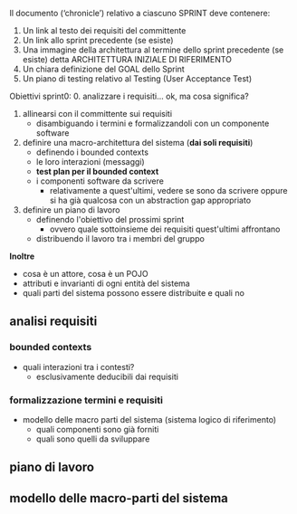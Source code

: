 Il documento (‘chronicle’) relativo a ciascuno SPRINT deve contenere:
1. Un link al testo dei requisiti del committente
2. Un link allo sprint precedente (se esiste)
3. Una immagine della architettura al termine dello sprint precedente (se esiste) detta ARCHITETTURA INIZIALE DI RIFERIMENTO
4. Un chiara definizione del GOAL dello Sprint
5. Un piano di testing relativo al Testing (User Acceptance Test)


Obiettivi sprint0:
0. analizzare i requisiti... ok, ma cosa significa?

1. allinearsi con il committente sui requisiti
    - disambiguando i termini e formalizzandoli con un componente software
2. definire una macro-architettura del sistema (**dai soli requisiti**)
    - definendo i bounded contexts
    - le loro interazioni (messaggi)
    - **test plan per il bounded context**
    - i componenti software da scrivere
        - relativamente a quest'ultimi, vedere se sono da scrivere oppure si ha già qualcosa con un abstraction gap appropriato
3. definire un piano di lavoro
    - definendo l'obiettivo del prossimi sprint
        - ovvero quale sottoinsieme dei requisiti quest'ultimi affrontano
    - distribuendo il lavoro tra i membri del gruppo


**Inoltre**
- cosa è un attore, cosa è un POJO
- attributi e invarianti di ogni entità del sistema
- quali parti del sistema possono essere distribuite e quali no


## analisi requisiti

### bounded contexts
- quali interazioni tra i contesti?
    - esclusivamente deducibili dai requisiti

### formalizzazione termini e requisiti

- modello delle macro parti del sistema (sistema logico di riferimento)
    - quali componenti sono già forniti
    - quali sono quelli da sviluppare


## piano di lavoro


## modello delle macro-parti del sistema